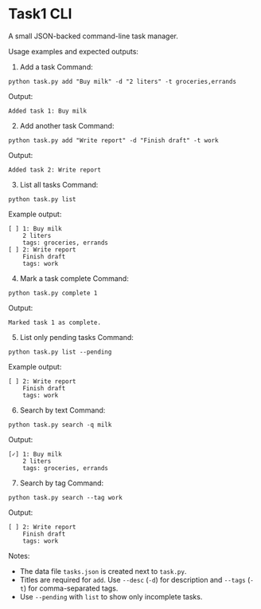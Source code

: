# Task1 CLI

A small JSON-backed command-line task manager.

Usage examples and expected outputs:

1) Add a task
Command:
```
python task.py add "Buy milk" -d "2 liters" -t groceries,errands
```
Output:
```
Added task 1: Buy milk
```

2) Add another task
Command:
```
python task.py add "Write report" -d "Finish draft" -t work
```
Output:
```
Added task 2: Write report
```

3) List all tasks
Command:
```
python task.py list
```
Example output:
```
[ ] 1: Buy milk
    2 liters
    tags: groceries, errands
[ ] 2: Write report
    Finish draft
    tags: work
```

4) Mark a task complete
Command:
```
python task.py complete 1
```
Output:
```
Marked task 1 as complete.
```

5) List only pending tasks
Command:
```
python task.py list --pending
```
Example output:
```
[ ] 2: Write report
    Finish draft
    tags: work
```

6) Search by text
Command:
```
python task.py search -q milk
```
Output:
```
[✓] 1: Buy milk
    2 liters
    tags: groceries, errands
```

7) Search by tag
Command:
```
python task.py search --tag work
```
Output:
```
[ ] 2: Write report
    Finish draft
    tags: work
```

Notes:
- The data file `tasks.json` is created next to `task.py`.
- Titles are required for `add`. Use `--desc` (`-d`) for description and `--tags` (`-t`) for comma-separated tags.
- Use `--pending` with `list` to show only incomplete tasks.
